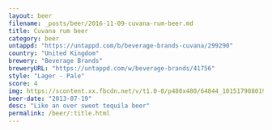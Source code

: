 ```yaml
---
layout: beer
filename: _posts/beer/2016-11-09-cuvana-rum-beer.md
title: Cuvana rum beer
category: beer
untappd: "https://untappd.com/b/beverage-brands-cuvana/299290"
country: "United Kingdom"
brewery: "Beverage Brands"
breweryURL: "https://untappd.com/w/beverage-brands/41756"
style: "Lager - Pale"
score: 4
img: https://scontent.xx.fbcdn.net/v/t1.0-0/p480x480/64844_10151798801973745_1700678415_n.jpg?oh=c4a7bd7c3b9e983173e69146947618f0&oe=594A24D4
beer-date: "2013-07-19"
desc: "Like an over sweet tequila beer"
permalink: /beer/:title.html
---
```

